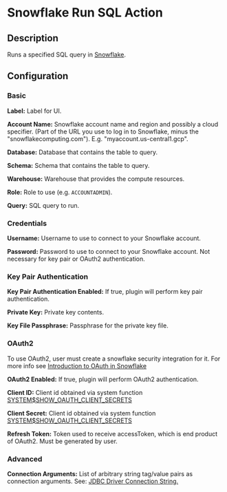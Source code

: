# Snowflake Run SQL Action


Description
-----------
Runs a specified SQL query in [Snowflake](https://www.snowflake.com/).

Configuration
-------------

### Basic

**Label:** Label for UI.

**Account Name:** Snowflake account name and region and possibly a cloud specifier. (Part of the URL you use to 
log in to Snowflake, minus the "snowflakecomputing.com"). E.g. "myaccount.us-central1.gcp".

**Database:** Database that contains the table to query.

**Schema:** Schema that contains the table to query.

**Warehouse:** Warehouse that provides the compute resources.

**Role:** Role to use (e.g. `ACCOUNTADMIN`).

**Query:** SQL query to run.

### Credentials

**Username:** Username to use to connect to your Snowflake account.

**Password:** Password to use to connect to your Snowflake account. Not necessary for key pair or OAuth2 authentication.

### Key Pair Authentication

**Key Pair Authentication Enabled:** If true, plugin will perform key pair authentication.

**Private Key:** Private key contents.

**Key File Passphrase:** Passphrase for the private key file.

### OAuth2

To use OAuth2, user must create a snowflake security integration for it.
For more info see [Introduction to OAuth in Snowflake](https://docs.snowflake.net/manuals/user-guide/oauth-intro.html)

**OAuth2 Enabled:** If true, plugin will perform OAuth2 authentication.

**Client ID:** Client id obtained via system function 
[SYSTEM$SHOW_OAUTH_CLIENT_SECRETS](https://docs.snowflake.net/manuals/sql-reference/functions/system_show_oauth_client_secrets.html)

**Client Secret:** Client id obtained via system function 
[SYSTEM$SHOW_OAUTH_CLIENT_SECRETS](https://docs.snowflake.net/manuals/sql-reference/functions/system_show_oauth_client_secrets.html)

**Refresh Token:** Token used to receive accessToken, which is end product of OAuth2. Must be generated by user.

### Advanced

**Connection Arguments:** List of arbitrary string tag/value pairs as connection arguments. See: [JDBC Driver Connection String.](https://docs.snowflake.net/manuals/user-guide/jdbc-configure.html#jdbc-driver-connection-string)
